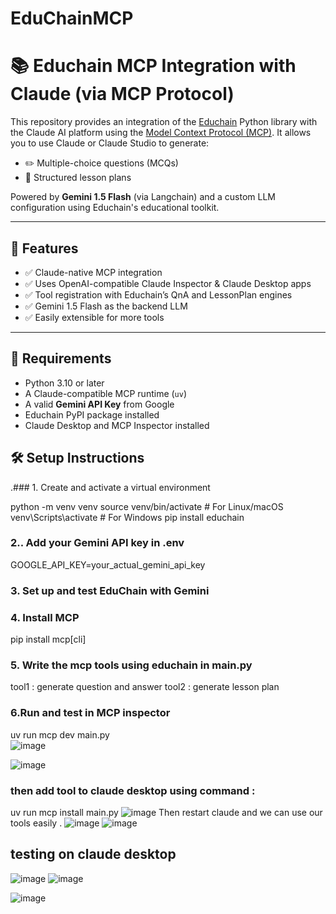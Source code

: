 # EduChainMCP
# 📚 Educhain MCP Integration with Claude (via MCP Protocol)

This repository provides an integration of the [Educhain](https://github.com/satvik314/educhain) Python library with the Claude AI platform using the [Model Context Protocol (MCP)](https://modelcontextprotocol.io). It allows you to use Claude or Claude Studio to generate:
- ✏️ Multiple-choice questions (MCQs)
- 🧠 Structured lesson plans

Powered by **Gemini 1.5 Flash** (via Langchain) and a custom LLM configuration using Educhain's educational toolkit.

---

## 🚀 Features

- ✅ Claude-native MCP integration
- ✅ Uses OpenAI-compatible Claude Inspector & Claude Desktop apps
- ✅ Tool registration with Educhain’s QnA and LessonPlan engines
- ✅ Gemini 1.5 Flash as the backend LLM
- ✅ Easily extensible for more tools

---

## 🧱 Requirements

- Python 3.10 or later
- A Claude-compatible MCP runtime (`uv`)
- A valid **Gemini API Key** from Google
- Educhain PyPI package installed
- Claude Desktop and MCP Inspector installed

## 🛠️ Setup Instructions
.### 1. Create and activate a virtual environment


python -m venv venv
source venv/bin/activate    # For Linux/macOS
venv\Scripts\activate       # For Windows
pip install educhain


### 2.. Add your Gemini API key in .env

GOOGLE_API_KEY=your_actual_gemini_api_key


### 3. Set up and test EduChain with Gemini
### 4. Install MCP
 pip install mcp[cli]

### 5. Write the mcp tools using educhain in main.py 
   tool1 : generate question and answer
   tool2 : generate lesson plan 

### 6.Run and test in MCP inspector 
uv run mcp dev main.py   
![image](https://github.com/user-attachments/assets/31e34174-6621-481b-88fb-3c13a72dce40)

![image](https://github.com/user-attachments/assets/7af815c2-541e-43b6-a5bd-285607a18c43)

### then add tool to claude desktop using command :
uv run mcp install main.py 
![image](https://github.com/user-attachments/assets/b24ea9b4-5998-495d-b83f-8be27f09cd81)
Then restart claude and we can use our tools easily . 
![image](https://github.com/user-attachments/assets/1e3fe4ae-c6e1-459f-8cb9-60d7eeca681c)
![image](https://github.com/user-attachments/assets/c510e45b-b682-4487-bc63-d97ffba61ee5)


## testing on claude desktop 
![image](https://github.com/user-attachments/assets/b7990b5b-d9be-4528-94e6-b4a4e22578d3)
![image](https://github.com/user-attachments/assets/d7932027-cd6f-4dfd-a154-08c6174f5427)




![image](https://github.com/user-attachments/assets/c27780b4-9f1d-4fdc-b8db-ad193e1ac891)





